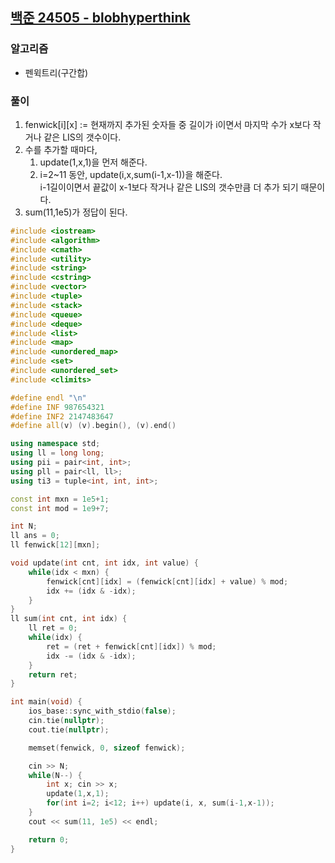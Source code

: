 ## [백준 24505 - blobhyperthink](https://www.acmicpc.net/problem/24505)

### 알고리즘
- 펜윅트리(구간합)

### 풀이
1. fenwick[i][x] := 현재까지 추가된 숫자들 중 길이가 i이면서 마지막 수가 x보다 작거나 같은 LIS의 갯수이다.
2. 수를 추가할 때마다, 
   1. update(1,x,1)을 먼저 해준다.
   2. i=2~11 동안, update(i,x,sum(i-1,x-1))을 해준다.  
      i-1길이이면서 끝값이 x-1보다 작거나 같은 LIS의 갯수만큼 더 추가 되기 때문이다.
3. sum(11,1e5)가 정답이 된다.

```c++
#include <iostream>
#include <algorithm>
#include <cmath>
#include <utility>
#include <string>
#include <cstring>
#include <vector>
#include <tuple>
#include <stack>
#include <queue>
#include <deque>
#include <list>
#include <map>
#include <unordered_map>
#include <set>
#include <unordered_set>
#include <climits>

#define endl "\n"
#define INF 987654321
#define INF2 2147483647
#define all(v) (v).begin(), (v).end()

using namespace std;
using ll = long long;
using pii = pair<int, int>;
using pll = pair<ll, ll>;
using ti3 = tuple<int, int, int>;

const int mxn = 1e5+1;
const int mod = 1e9+7;

int N;
ll ans = 0;
ll fenwick[12][mxn];

void update(int cnt, int idx, int value) {
    while(idx < mxn) {
        fenwick[cnt][idx] = (fenwick[cnt][idx] + value) % mod;
        idx += (idx & -idx);
    }
}
ll sum(int cnt, int idx) {
    ll ret = 0;
    while(idx) {
        ret = (ret + fenwick[cnt][idx]) % mod;
        idx -= (idx & -idx);
    }
    return ret;
}

int main(void) {
    ios_base::sync_with_stdio(false);
    cin.tie(nullptr);
    cout.tie(nullptr);

    memset(fenwick, 0, sizeof fenwick);

    cin >> N;
    while(N--) {
        int x; cin >> x;
        update(1,x,1);
        for(int i=2; i<12; i++) update(i, x, sum(i-1,x-1));
    }
    cout << sum(11, 1e5) << endl;

    return 0;
}
```